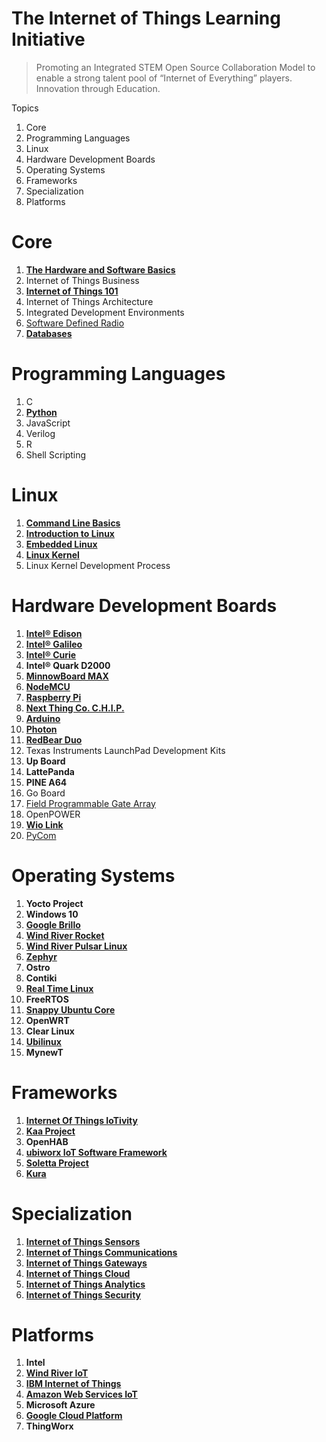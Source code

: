 # The Internet of Things Learning Initiative

> Promoting an Integrated STEM Open Source Collaboration Model to enable a strong talent pool of “Internet of Everything” players. Innovation through Education. 

Topics

01. Core
02. Programming Languages
03. Linux
04. Hardware Development Boards
05. Operating Systems
06. Frameworks
07. Specialization 
08. Platforms

# Core

01. [__The Hardware and Software Basics__](https://theiotlearninginitiative.gitbooks.io/the-hardware-and-software-basics/content/)
02. Internet of Things Business
03. [__Internet of Things 101__](https://theiotlearninginitiative.gitbooks.io/internetofthings101/)
04. Internet of Things Architecture
05. Integrated Development Environments
06.  [Software Defined Radio](https://theiotlearninginitiative.gitbooks.io/softwaredefinedradio/content/)
07. [__Databases__](https://theiotlearninginitiative.gitbooks.io/databases/content/)

# Programming Languages

01. C
02. [__Python__](https://theiotlearninginitiative.gitbooks.io/python/content/)
03. JavaScript
04. Verilog
05. R
06. Shell Scripting

# Linux

01. [__Command Line Basics__](https://www.udacity.com/course/linux-command-line-basics--ud595)
02. [__Introduction to Linux__](https://www.edx.org/course/introduction-linux-linuxfoundationx-lfs101x-0)
03. [__Embedded Linux__](https://theiotlearninginitiative.gitbooks.io/embedded-linux/)
04. [__Linux Kernel__](https://theiotlearninginitiative.gitbooks.io/linuxkernel/content/)
05. Linux Kernel Development Process

# Hardware Development Boards

01. [__Intel® Edison__](https://theiotlearninginitiative.gitbooks.io/inteledison/content/)
02. [__Intel® Galileo__](https://theiotlearninginitiative.gitbooks.io/intelgalileo/content/)
03. [__Intel® Curie__](https://theiotlearninginitiative.gitbooks.io/intelcurie/content/)
04. __Intel® Quark D2000__
05. [__MinnowBoard MAX__](https://theiotlearninginitiative.gitbooks.io/minnowboardmax/content/)
06. [__NodeMCU__](https://theiotlearninginitiative.gitbooks.io/nodemcu/content/) 
07. [__Raspberry Pi__](https://theiotlearninginitiative.gitbooks.io/raspberrypi/content/)
08. [__Next Thing Co. C.H.I.P.__](https://theiotlearninginitiative.gitbooks.io/nextthingcochip/content/)
09. [__Arduino__](https://theiotlearninginitiative.gitbooks.io/arduino/content/)
10. [__Photon__](https://theiotlearninginitiative.gitbooks.io/photon/content/)
11. [__RedBear Duo__](https://theiotlearninginitiative.gitbooks.io/redbearduo/content/)
12. Texas Instruments LaunchPad Development Kits
12. __Up Board__
13. __LattePanda__
14. __PINE A64__
15. Go Board
16. [Field Programmable Gate Array]()
17. OpenPOWER
18. [__Wio Link__](https://theiotlearninginitiative.gitbooks.io/wiolink/content/)
19. [PyCom](https://www.pycom.io/)

# Operating Systems

01. __Yocto Project__
02. __Windows 10__
03. [__Google Brillo__](https://theiotlearninginitiative.gitbooks.io/googlebrillo/content/)
04. [__Wind River Rocket__](https://theiotlearninginitiative.gitbooks.io/iotwindriverrocket/content/)
05. [__Wind River Pulsar Linux__](https://theiotlearninginitiative.gitbooks.io/iotwindriverpulsarlinux/content/)
06. [__Zephyr__](https://theiotlearninginitiative.gitbooks.io/zephyr/content/)
07. __Ostro__
08. __Contiki__
09. [__Real Time Linux__](https://theiotlearninginitiative.gitbooks.io/internetofthingsrt/content/)
10. __FreeRTOS__
11. [__Snappy Ubuntu Core__](https://theiotlearninginitiative.gitbooks.io/iotsnappyubuntucore/content/)
12. __OpenWRT__
13. __Clear Linux__
14. [__Ubilinux__](https://theiotlearninginitiative.gitbooks.io/ubilinux/content/)
15. __MynewT__

# Frameworks

01. __[Internet Of Things IoTivity](https://theiotlearninginitiative.gitbooks.io/internetofthingsiotivity/content/)__
02. __[Kaa Project](http://www.kaaproject.org/)__
03. __OpenHAB__
04. __[ubiworx IoT Software Framework](http://www.ubiworx.com/ubiworx/)__
05. __[Soletta Project](https://theiotlearninginitiative.gitbooks.io/soletta/content/)__
06. __[Kura](http://www.eclipse.org/kura/)__

# Specialization

01. [__Internet of Things Sensors__](https://theiotlearninginitiative.gitbooks.io/internetofthingssensors/content/)
02. [__Internet of Things Communications__](https://theiotlearninginitiative.gitbooks.io/internetofthingscommunications/content/)
03. [__Internet of Things Gateways__](https://theiotlearninginitiative.gitbooks.io/internetofthingsgateways/content/)
04. [__Internet of Things Cloud__](https://theiotlearninginitiative.gitbooks.io/internetofthingscloud/content/)
05. [__Internet of Things Analytics__](https://theiotlearninginitiative.gitbooks.io/internetofthingsanalytics/content/)
06. [__Internet of Things Security__]()

# Platforms

01. __Intel__
02. [__Wind River IoT__](https://theiotlearninginitiative.gitbooks.io/windriveriot/content/)
03. [__IBM Internet of Things__](https://theiotlearninginitiative.gitbooks.io/ibminternetofthings/content/)
04. [__Amazon Web Services IoT__](https://theiotlearninginitiative.gitbooks.io/amazonwebservicesiot/content/)
05. __Microsoft Azure__
06. [__Google Cloud Platform__](https://www.gitbook.com/book/theiotlearninginitiative/googlecloudplatform/details)
07. __ThingWorx__
